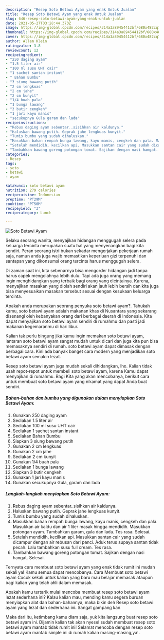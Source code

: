 ```yaml
---
description: "Resep Soto Betawi Ayam yang enak Untuk Jualan"
title: "Resep Soto Betawi Ayam yang enak Untuk Jualan"
slug: 646-resep-soto-betawi-ayam-yang-enak-untuk-jualan
date: 2021-05-27T03:28:44.373Z
image: https://img-global.cpcdn.com/recipes/314a3a89454412bf/680x482cq70/soto-betawi-ayam-foto-resep-utama.jpg
thumbnail: https://img-global.cpcdn.com/recipes/314a3a89454412bf/680x482cq70/soto-betawi-ayam-foto-resep-utama.jpg
cover: https://img-global.cpcdn.com/recipes/314a3a89454412bf/680x482cq70/soto-betawi-ayam-foto-resep-utama.jpg
author: Allen Klein
ratingvalue: 3.8
reviewcount: 12
recipeingredient:
- "250 daging ayam"
- "1.5 liter air"
- "100 ml susu UHT cair"
- "1 sachet santan instant"
- " Bahan Bumbu"
- "3 siung bawang putih"
- "2 cm lengkuas"
- "2 cm jahe"
- "2 cm kunyit"
- "1/4 buah pala"
- "1 bunga lawang"
- "3 butir cengkeh"
- "1 jari kayu manis"
- "secukupnya Gula garam dan lada"
recipeinstructions:
- "Rebus daging ayam sebentar..sisihkan air kaldunya."
- "Haluskan bawang putih. Geprak jahe lengkuas kunyit."
- "Tumis bumbu yang sudah dihaluskan."
- "Masukkan bahan rempah bunga lawang, kayu manis, cengkeh dan pala. Masukkan air kaldu dan air 1 liter masak hingga mendidih. Masukkan potongan ayam. Tambahkan garam, gula dan lada. Tes rasa. Selesai."
- "Setelah mendidih, kecilkan api. Masukkan santan cair yang sudah dicampur dengan air rebusan dari panci. Aduk terus supaya santan tidak pecah. Lalu tambahkan susu full cream. Tes rasa."
- "Tambahkan bawang goreng potongan tomat. Sajikan dengan nasi hangat. Selesai."
categories:
- Resep
tags:
- soto
- betawi
- ayam

katakunci: soto betawi ayam 
nutrition: 279 calories
recipecuisine: Indonesian
preptime: "PT29M"
cooktime: "PT50M"
recipeyield: "3"
recipecategory: Lunch

---
```



![Soto Betawi Ayam](https://img-global.cpcdn.com/recipes/314a3a89454412bf/680x482cq70/soto-betawi-ayam-foto-resep-utama.jpg)

Selaku seorang wanita, menyajikan hidangan menggugah selera pada keluarga tercinta merupakan suatu hal yang menyenangkan bagi kita sendiri. Peran seorang istri bukan sekadar mengerjakan pekerjaan rumah saja, namun anda juga wajib memastikan keperluan gizi terpenuhi dan santapan yang dikonsumsi orang tercinta harus menggugah selera.

Di zaman  saat ini, kita sebenarnya bisa mengorder hidangan jadi tanpa harus capek mengolahnya lebih dulu. Tapi ada juga orang yang memang ingin menghidangkan yang terbaik bagi orang yang dicintainya. Karena, menyajikan masakan yang diolah sendiri akan jauh lebih bersih dan kita juga bisa menyesuaikan masakan tersebut sesuai dengan kesukaan keluarga tercinta. 



Apakah anda merupakan seorang penyuka soto betawi ayam?. Tahukah kamu, soto betawi ayam adalah makanan khas di Nusantara yang sekarang disenangi oleh kebanyakan orang dari berbagai daerah di Indonesia. Kita dapat menyajikan soto betawi ayam sendiri di rumahmu dan pasti jadi makanan kegemaranmu di hari libur.

Kalian tak perlu bingung jika kamu ingin memakan soto betawi ayam, lantaran soto betawi ayam sangat mudah untuk dicari dan juga kita pun bisa memasaknya sendiri di rumah. soto betawi ayam dapat dimasak dengan berbagai cara. Kini ada banyak banget cara modern yang menjadikan soto betawi ayam semakin lezat.

Resep soto betawi ayam juga mudah sekali dihidangkan, lho. Kalian tidak usah repot-repot untuk membeli soto betawi ayam, karena Kamu dapat menyajikan di rumahmu. Bagi Kita yang akan mencobanya, berikut cara untuk membuat soto betawi ayam yang nikamat yang dapat Anda buat sendiri.

<!--inarticleads1-->

##### Bahan-bahan dan bumbu yang digunakan dalam menyiapkan Soto Betawi Ayam:

1. Gunakan 250 daging ayam
1. Sediakan 1.5 liter air
1. Sediakan 100 ml susu UHT cair
1. Sediakan 1 sachet santan instant
1. Sediakan  Bahan Bumbu
1. Siapkan 3 siung bawang putih
1. Gunakan 2 cm lengkuas
1. Gunakan 2 cm jahe
1. Sediakan 2 cm kunyit
1. Gunakan 1/4 buah pala
1. Sediakan 1 bunga lawang
1. Siapkan 3 butir cengkeh
1. Gunakan 1 jari kayu manis
1. Gunakan secukupnya Gula, garam dan lada




<!--inarticleads2-->

##### Langkah-langkah menyiapkan Soto Betawi Ayam:

1. Rebus daging ayam sebentar..sisihkan air kaldunya.
1. Haluskan bawang putih. Geprak jahe lengkuas kunyit.
1. Tumis bumbu yang sudah dihaluskan.
1. Masukkan bahan rempah bunga lawang, kayu manis, cengkeh dan pala. Masukkan air kaldu dan air 1 liter masak hingga mendidih. Masukkan potongan ayam. Tambahkan garam, gula dan lada. Tes rasa. Selesai.
1. Setelah mendidih, kecilkan api. Masukkan santan cair yang sudah dicampur dengan air rebusan dari panci. Aduk terus supaya santan tidak pecah. Lalu tambahkan susu full cream. Tes rasa.
1. Tambahkan bawang goreng potongan tomat. Sajikan dengan nasi hangat. Selesai.




Ternyata cara membuat soto betawi ayam yang enak tidak rumit ini mudah sekali ya! Kamu semua dapat mencobanya. Cara Membuat soto betawi ayam Cocok sekali untuk kalian yang baru mau belajar memasak ataupun bagi kalian yang telah ahli dalam memasak.

Apakah kamu tertarik mulai mencoba membuat resep soto betawi ayam lezat sederhana ini? Kalau kalian mau, mending kamu segera buruan menyiapkan alat dan bahan-bahannya, maka bikin deh Resep soto betawi ayam yang lezat dan sederhana ini. Sangat gampang kan. 

Maka dari itu, ketimbang kamu diam saja, yuk kita langsung buat resep soto betawi ayam ini. Dijamin kalian tak akan nyesel sudah membuat resep soto betawi ayam mantab tidak rumit ini! Selamat mencoba dengan resep soto betawi ayam mantab simple ini di rumah kalian masing-masing,ya!.

